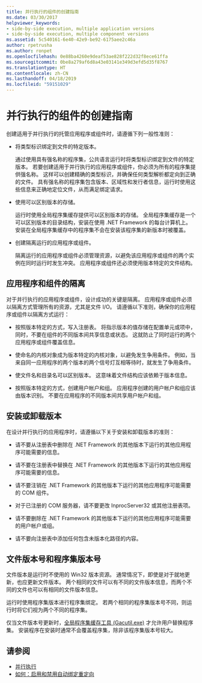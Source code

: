 ```yaml
---
title: 并行执行的组件的创建指南
ms.date: 03/30/2017
helpviewer_keywords:
- side-by-side execution, multiple application versions
- side-by-side execution, multiple component versions
ms.assetid: 5c540161-6e40-42e9-be92-6175aee2c46a
author: rpetrusha
ms.author: ronpet
ms.openlocfilehash: 0e88ba4260e9deaf53ae828f222d32f8ece61ffa
ms.sourcegitcommit: 0be8a279af6d8a43e03141e349d3efd5d35f8767
ms.translationtype: HT
ms.contentlocale: zh-CN
ms.lasthandoff: 04/18/2019
ms.locfileid: "59151029"
---
```

# <a name="guidelines-for-creating-components-for-side-by-side-execution"></a>并行执行的组件的创建指南
创建适用于并行执行的托管应用程序或组件时，请遵循下列一般性准则：  
  
-   将类型标识绑定到文件的特定版本。  
  
     通过使用具有强名称的程序集，公共语言运行时将类型标识绑定到文件的特定版本。 若要创建适用于并行执行的应用程序或组件，你必须为所有的程序集提供强名称。 这样可以创建精确的类型标识，并确保任何类型解析都定向到正确的文件。 具有强名称的程序集包含版本、区域性和发行者信息，运行时使用这些信息来正确地定位文件，从而满足绑定请求。  
  
-   使用可以区别版本的存储。  
  
     运行时使用全局程序集缓存提供可以区别版本的存储。 全局程序集缓存是一个可以区别版本的目录结构，安装在使用 .NET Framework 的每台计算机上。 安装在全局程序集缓存中的程序集不会在安装该程序集的新版本时被覆盖。  
  
-   创建隔离运行的应用程序或组件。  
  
     隔离运行的应用程序或组件必须管理资源，以避免该应用程序或组件的两个实例在同时运行时发生冲突。 应用程序或组件还必须使用版本特定的文件结构。  
  
## <a name="application-and-component-isolation"></a>应用程序和组件的隔离  
 对于并行执行的应用程序或组件，设计成功的关键是隔离。 应用程序或组件必须以隔离方式管理所有的资源，尤其是文件 I/O。 请遵循以下准则，确保你的应用程序或组件以隔离方式运行：  
  
-   按照版本特定的方式，写入注册表。 将指示版本的值存储在配置单元或项中，同时，不要在组件的不同版本间共享信息或状态。 这就防止了同时运行的两个应用程序或组件覆盖信息。  
  
-   使命名的内核对象成为版本特定的内核对象，以避免发生争用条件。 例如，当来自同一应用程序的两个版本的两个信号灯互相等待时，就发生了争用条件。  
  
-   使文件名和目录名可以区别版本。 这意味着文件结构应该依赖于版本信息。  
  
-   按照版本特定的方式，创建用户帐户和组。 应用程序创建的用户帐户和组应该由版本识别。 不要在应用程序的不同版本间共享用户帐户和组。  
  
## <a name="installing-and-uninstalling-versions"></a>安装或卸载版本  
 在设计并行执行的应用程序时，请遵循以下关于安装和卸载版本的准则：  
  
-   请不要从注册表中删除在 .NET Framework 的其他版本下运行的其他应用程序可能需要的信息。  
  
-   请不要在注册表中替换在 .NET Framework 的其他版本下运行的其他应用程序可能需要的信息。  
  
-   请不要注销在 .NET Framework 的其他版本下运行的其他应用程序可能需要的 COM 组件。  
  
-   对于已注册的 COM 服务器，请不要更改 InprocServer32 或其他注册表项。  
  
-   请不要删除在 .NET Framework 的其他版本下运行的其他应用程序可能需要的用户帐户或组。  
  
-   请不要向注册表中添加任何包含未版本化路径的内容。  
  
## <a name="file-version-number-and-assembly-version-number"></a>文件版本号和程序集版本号  
 文件版本是运行时不使用的 Win32 版本资源。 通常情况下，即使是对于就地更新，也应更新文件版本。 两个相同的文件可以有不同的文件版本信息，而两个不同的文件也可以有相同的文件版本信息。  
  
 运行时使用程序集版本进行程序集绑定。 若两个相同的程序集版本号不同，则运行时将它们视为两个不同的程序集。  
  
 仅当文件版本号更新时，[全局程序集缓存工具 (Gacutil.exe)](../../../docs/framework/tools/gacutil-exe-gac-tool.md) 才允许用户替换程序集。 安装程序在安装时通常不会覆盖程序集，除非该程序集版本号较大。  
  
## <a name="see-also"></a>请参阅

- [并行执行](../../../docs/framework/deployment/side-by-side-execution.md)
- [如何：启用和禁用自动绑定重定向](../../../docs/framework/configure-apps/how-to-enable-and-disable-automatic-binding-redirection.md)

